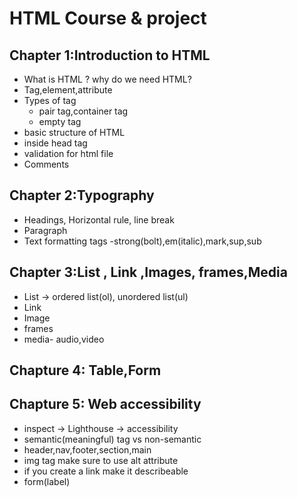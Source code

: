 # HTML Course & project

## Chapter 1:Introduction to HTML

- What is HTML ? why do we need HTML?
- Tag,element,attribute
- Types of tag
  - pair tag,container tag
  - empty tag
- basic structure of HTML
- inside head tag
- validation for html file
- Comments

## Chapter 2:Typography
- Headings, Horizontal rule, line break
- Paragraph
- Text formatting tags -strong(bolt),em(italic),mark,sup,sub

## Chapter 3:List , Link ,Images, frames,Media

- List -> ordered list(ol), unordered list(ul)
- Link
- Image
- frames
- media- audio,video

## Chapture 4: Table,Form

## Chapture 5: Web accessibility
- inspect -> Lighthouse -> accessibility
- semantic(meaningful) tag vs non-semantic
 - header,nav,footer,section,main
- img tag make sure to use alt attribute
- if you create a link make it describeable
- form(label)

